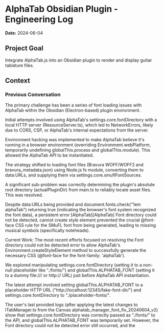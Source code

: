 # AlphaTab Obsidian Plugin - Engineering Log
**Date:** 2024-06-04

## Project Goal
Integrate AlphaTab.js into an Obsidian plugin to render and display guitar tablature files.

## Context

### Previous Conversation
The primary challenge has been a series of font loading issues with AlphaTab within the Obsidian (Electron-based) plugin environment.

Initial attempts involved using AlphaTab's settings.core.fontDirectory with a local HTTP server (ResourceServer.ts), which led to NetworkErrors, likely due to CORS, CSP, or AlphaTab's internal expectations from the server.

Environment hacking was implemented to make AlphaTab believe it's running in a browser environment (overriding Environment.webPlatform, temporarily undefining globalThis.process and globalThis.module). This allowed the AlphaTab API to be instantiated.

The strategy shifted to loading font files (Bravura WOFF/WOFF2 and bravura_metadata.json) using Node.js fs module, converting them to data:URLs, and supplying them via settings.core.smuflFontSources.

A significant sub-problem was correctly determining the plugin's absolute root directory (actualPluginDir) from main.ts to reliably locate asset files. This was resolved.

Despite data:URLs being provided and document.fonts.check("1em alphaTab") returning true (indicating the browser's font system recognized the font data), a persistent error [AlphaTab][AlphaTab] Font directory could not be detected, cannot create style element prevented the crucial @font-face CSS rule for the SMuFL font from being generated, leading to missing musical symbols (specifically noteheads).

Current Work:
The most recent efforts focused on resolving the Font directory could not be detected error to allow AlphaTab's Environment.createStyleElement method to successfully generate the necessary CSS (@font-face for the font-family: 'alphaTab').

We explored manipulating settings.core.fontDirectory (setting it to a non-null placeholder like "./fonts/") and globalThis.ALPHATAB_FONT (setting it to a dummy file:/// or http:// URL) just before AlphaTab API instantiation.

The latest attempt involved setting globalThis.ALPHATAB_FONT to a placeholder HTTP URL ("http://localhost:12345/fake-font-dir/") and settings.core.fontDirectory to "./placeholder-fonts/".

The user's last provided logs (after applying the latest changes to ITabManager.ts from the Canvas alphatab_manager_font_fix_20240604_v2) show that settings.core.fontDirectory was correctly passed as "./fonts/" to the API, and globalThis.ALPHATAB_FONT was temporarily set. However, the Font directory could not be detected error still occurred, and the <style id="alphaTabStyle"> was not created.

A key positive observation is that document.fonts.check("1em alphaTab") consistently returns true, indicating the font data itself (from data:URL) is likely available to the browser.

## Key Technical Concepts

Obsidian Plugin Development: Understanding the Electron environment, plugin lifecycle (onload, onunload), manifest, and FileSystemAdapter.

AlphaTab.js API: Settings object (core.fontDirectory, core.scriptFile, core.smuflFontSources, display.resources), AlphaTabApi instantiation, rendering lifecycle.

AlphaTab Internals (from documentation/user-provided context):

Environment.ts: createStyleElement, detectFontDirectory, ensureFullUrl, webPlatform.

RenderingResources.ts: Defines fonts for various text elements.

FontLoadingChecker.ts: Font availability detection.

BrowserUiFacade.ts: UI initialization and font checker setup.

@font-face CSS rule generation for font-family: 'alphaTab' (Bravura).

Priority for detectFontDirectory: globalThis.ALPHATAB_FONT, then scriptFile.

Node.js: fs (for reading font files), path (for path manipulation).

Data URLs: For embedding font data directly.

CSS: @font-face rules, font-family.

DOM Manipulation: Creating/injecting style elements.

Debugging: Console logging, DOM inspection (Elements panel), document.fonts API.

TypeScript: Type safety and module organization.

## Relevant Files and Code

main.ts (AlphaTabPlugin):

Responsible for determining actualPluginDir (now correctly implemented).

Instantiates TabView, passing the plugin instance (and thus actualPluginDir).

Handles CSS injection (currently内联方式 for styles.css).

Still contains ResourceServer initialization, though its necessity for font loading is under question.

TabView.ts:

Orchestrates UI (ITabUIManager) and core logic (ITabManager).

Passes actualPluginDir (via this.pluginInstance) to ITabManager.

ITabManager.ts (Canvas: alphatab_manager_font_fix_20240604_v2):

Focus of recent debugging.

Handles AlphaTab API instantiation and settings configuration.

Current strategy for font loading:

Reads Bravura WOFF2/WOFF and bravura_metadata.json using fs from actualPluginDir.

Converts them to data:URLs and sets them to this.settings.core.smuflFontSources.

Sets this.settings.core.scriptFile = null;

Sets this.settings.core.fontDirectory = "./placeholder-fonts/"; (to try and satisfy createStyleElement).

Temporarily sets globalThis.ALPHATAB_FONT = "http://localhost:12345/fake-font-dir/" before API instantiation and cleans it up after.

Important snippet (font loading setup):

```typescript
// In ITabManager.ts, initializeAndLoadScore method
// ... (data:URL creation for smuflFontSources) ...
if (primaryFontLoaded && metadataLoaded) {
    this.settings.core.smuflFontSources = fontDataUrls;
} else { /* error handling */ return; }

this.settings.core.fontDirectory = "./placeholder-fonts/";
this.settings.core.scriptFile = null;

let originalAlphaTabFontGlobal: string | undefined = globalThis.ALPHATAB_FONT;
const placeholderHttpUrl = "http://localhost:12345/fake-font-dir/";
globalThis.ALPHATAB_FONT = placeholderHttpUrl;
// ... try { new AlphaTabApi(...) } finally { /* cleanup globalThis.ALPHATAB_FONT */ } ...
```

ResourceServer.ts:

Provides a local HTTP server. Its role in the current data:URL strategy is diminished for core font loading, but it's still present in main.ts.

Includes detailed path checking and CORS headers.

ITabUIManager.ts, ITabEventHandlers.ts, TracksModal.ts, utils.ts: Supporting modules, largely stable.

## Problem Solving

### Solved

Initial environment detection for AlphaTab (forcing browser mode, undefining process/module).

Reliable determination of the plugin's root directory (actualPluginDir in main.ts).

Successful loading of font data into the browser's font system via data:URLs passed to smuflFontSources (evidenced by document.fonts.check("1em alphaTab") returning true).

CSP issues for main plugin styles.css addressed by inline loading.

### Ongoing Troubleshooting

The primary unresolved issue is the persistent [AlphaTab][alphatab.net] Font directory could not be detected, cannot create style element error.

This error prevents the `<style id="alphaTabStyle">` element (containing the @font-face rule for font-family: 'alphaTab') from being created.

Consequently, musical noteheads are not rendered, even though other parts of the score (符杆, 符旗, 符柄, text) and the font data itself appear to be loaded.

Current hypothesis: AlphaTab's Environment.createStyleElement strictly requires a non-null fontDirectory (derived from Environment.detectFontDirectory()) to proceed, regardless of smuflFontSources. The attempts to satisfy this with settings.core.fontDirectory placeholders or by setting globalThis.ALPHATAB_FONT have not yet succeeded in preventing the error.

## Pending Tasks and Next Steps

The immediate task is to resolve the Font directory could not be detected error to ensure the @font-face CSS rule for the 'alphaTab' font family is correctly generated and injected into the document by Environment.createStyleElement.

Next Step (based on last interaction before this summary request): Analyze why the last attempt (setting globalThis.ALPHATAB_FONT to a dummy HTTP URL and settings.core.fontDirectory to a placeholder) still resulted in the "Font directory could not be detected" error. Specifically, investigate how AlphaTabApi constructor and Environment.detectFontDirectory use/cache these values.

User's last log output was being analyzed to understand the state of settings.core.fontDirectory at the point of API instantiation and why globalThis.ALPHATAB_FONT didn't prevent the error. The log confirmed that settings.core.fontDirectory was correctly set to "./fonts/" in the settings object passed to AlphaTabApi, but the ALPHATAB_FONT global variable strategy (using a placeholder HTTP URL in the last attempt) still didn't prevent the createStyleElement error. This implies detectFontDirectory() is still returning null to createStyleElement.

